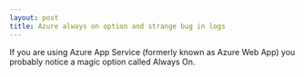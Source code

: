 ```yaml
---
layout: post
title: Azure always on option and strange bug in logs
---
```


If you are using Azure App Service (formerly known as Azure Web App) you probably notice a magic option called Always On.
### 
